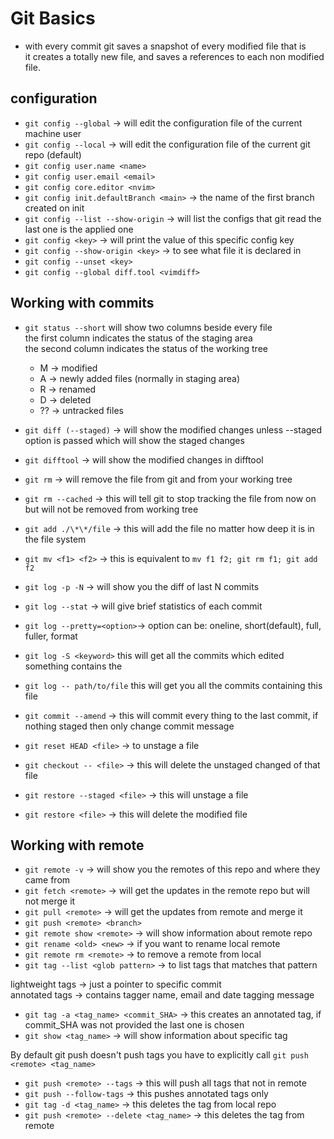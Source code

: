 # Git Basics
* with every commit git saves a snapshot of every modified file that is  
  it creates a totally new file, and saves a references to each non modified file. 

## configuration 

* `git config --global` -> will edit the configuration file of the current machine user
* `git config --local` -> will edit the configuration file of the current git repo (default)
* `git config user.name <name>`
* `git config user.email <email>`
* `git config core.editor <nvim>`
* `git config init.defaultBranch <main>` -> the name of the first branch created on init
* `git config --list --show-origin` -> will list the configs that git read the last one is the applied one
* `git config <key>` -> will print the value of this specific config key
* `git config --show-origin <key>` -> to see what file it is declared in
* `git config --unset <key>`
* `git config --global diff.tool <vimdiff>` 

## Working with commits

* `git status --short` will show two columns beside every file  
  the first column indicates the status of the staging area  
  the second column indicates the status of the working tree  
  - M -> modified
  - A -> newly added files (normally in staging area)
  - R -> renamed
  - D -> deleted
  - ?? -> untracked files
* `git diff (--staged)` -> will show the modified changes unless --staged option is passed which will show the staged changes
* `git difftool` -> will show the modified changes in difftool
* `git rm` -> will remove the file from git and from your working tree
* `git rm --cached` -> this will tell git to stop tracking the file from now on but will not be removed from working tree
* `git add ./\*\*/file` -> this will add the file no matter how deep it is in the file system
* `git mv <f1> <f2>` -> this is equivalent to `mv f1 f2; git rm f1; git add f2`
* `git log -p -N` -> will show you the diff of last N commits
* `git log --stat` -> will give brief statistics of each commit
* `git log --pretty=<option>`-> option can be: oneline, short(default), full, fuller, format
* `git log -S <keyword>` this will get all the commits which edited something contains the <keyword>
* `git log -- path/to/file` this will get you all the commits containing this file

* `git commit --amend` -> this will commit every thing to the last commit, if nothing staged then only change commit message
* `git reset HEAD <file>` -> to unstage a file 
* `git checkout -- <file>` -> this will delete the unstaged changed of that file
* `git restore --staged <file>` -> this will unstage a file
* `git restore <file>` -> this will delete the modified file

## Working with remote 

* `git remote -v` -> will show you the remotes of this repo and where they came from
* `git fetch <remote>` -> will get the updates in the remote repo but will not merge it
* `git pull <remote>` -> will get the updates from remote and merge it
* `git push <remote> <branch>` 
* `git remote show <remote>` -> will show information about remote repo
* `git rename <old> <new>` -> if you want to rename local remote
* `git remote rm <remote>` -> to remove a remote from local
* `git tag --list <glob pattern>` -> to list tags that matches that pattern

lightweight tags -> just a pointer to specific commit<br>
annotated tags -> contains tagger name, email and date tagging message

* `git tag -a <tag_name> <commit_SHA>` -> this creates an annotated tag, if commit_SHA was not provided the last one is chosen
* `git show <tag_name>` -> will show information about specific tag

By default git push doesn't push tags you have to explicitly call `git push <remote> <tag_name>`

* `git push <remote> --tags` -> this will push all tags that not in remote 
* `git push --follow-tags` -> this pushes annotated tags only 
* `git tag -d <tag_name>` -> this deletes the tag from local repo
* `git push <remote> --delete <tag_name>` -> this deletes the tag from remote









